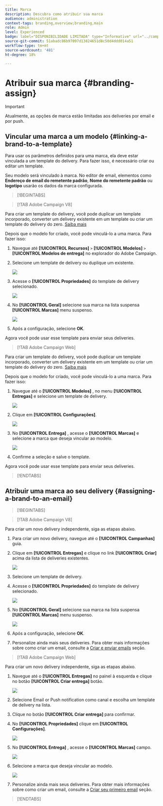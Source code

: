 ```yaml
---
title: Marca
description: Descubra como atribuir sua marca
audience: administration
context-tags: branding,overview;branding,main
role: Admin
level: Experienced
badge: label="DISPONIBILIDADE LIMITADA" type="Informative" url="../campaign-standard-migration-home.md" tooltip="Restrito a usuários migrados do Campaign Standard"
source-git-commit: 51abadc86b97097d13824651d8c50d4ddd014a51
workflow-type: tm+mt
source-wordcount: '481'
ht-degree: 18%

---
```


# Atribuir sua marca {#branding-assign}

>[!IMPORTANT]
>
>Atualmente, as opções de marca estão limitadas aos deliveries por email e por push.

## Vincular uma marca a um modelo {#linking-a-brand-to-a-template}

Para usar os parâmetros definidos para uma marca, ela deve estar vinculada a um template do delivery. Para fazer isso, é necessário criar ou editar um template.

Seu modelo será vinculado à marca. No editor de email, elementos como **Endereço de email do remetente padrão**, **Nome do remetente padrão** ou **logotipo** usarão os dados da marca configurada.

>[!BEGINTABS]

>[!TAB Adobe Campaign V8]

Para criar um template do delivery, você pode duplicar um template incorporado, converter um delivery existente em um template ou criar um template do delivery do zero. [Saiba mais](https://experienceleague.adobe.com/en/docs/campaign/campaign-v8/send/create-templates)

Depois que o modelo for criado, você pode vinculá-lo a uma marca. Para fazer isso:

1. Navegue até **[!UICONTROL Recursos]** `>` **[!UICONTROL Modelos]** `>` **[!UICONTROL Modelos de entrega]** no explorador do Adobe Campaign.

1. Selecione um template de delivery ou duplique um existente.

   ![](assets/branding_assign_V8_1.png)

1. Acesse o **[!UICONTROL Propriedades]** do template de delivery selecionado.

   ![](assets/branding_assign_V8_2.png)

1. No **[!UICONTROL Geral]** selecione sua marca na lista suspensa **[!UICONTROL Marcas]** menu suspenso.

   ![](assets/branding_assign_V8_3.png)

1. Após a configuração, selecione **OK**.

Agora você pode usar esse template para enviar seus deliveries.

>[!TAB Adobe Campaign Web]

Para criar um template do delivery, você pode duplicar um template incorporado, converter um delivery existente em um template ou criar um template do delivery do zero. [Saiba mais](https://experienceleague.adobe.com/en/docs/campaign-web/v8/msg/delivery-template)

Depois que o modelo for criado, você pode vinculá-lo a uma marca. Para fazer isso:

1. Navegue até o **[!UICONTROL Modelos]** , no menu **[!UICONTROL Entregas]** e selecione um template de delivery.

   ![](assets/branding_assign_web_1.png)

1. Clique em **[!UICONTROL Configurações]**.

   ![](assets/branding_assign_web_2.png)

1. No **[!UICONTROL Entrega]** , acesse o **[!UICONTROL Marcas]** e selecione a marca que deseja vincular ao modelo.

   ![](assets/branding_assign_web_3.png)

1. Confirme a seleção e salve o template.

Agora você pode usar esse template para enviar seus deliveries.

>[!ENDTABS]

## Atribuir uma marca ao seu delivery {#assigning-a-brand-to-an-email}

>[!BEGINTABS]

>[!TAB Adobe Campaign V8]

Para criar um novo delivery independente, siga as etapas abaixo.

1. Para criar um novo delivery, navegue até o **[!UICONTROL Campanhas]** guia.

1. Clique em **[!UICONTROL Entregas]** e clique no link **[!UICONTROL Criar]** acima da lista de deliveries existentes.

   ![](assets/branding_assign_V8_4.png)

1. Selecione um template de delivery.

1. Acesse o **[!UICONTROL Propriedades]** do template de delivery selecionado.

   ![](assets/branding_assign_V8_5.png)

1. No **[!UICONTROL Geral]** selecione sua marca na lista suspensa **[!UICONTROL Marcas]** menu suspenso.

   ![](assets/branding_assign_V8_6.png)

1. Após a configuração, selecione **OK**.

1. Personalize ainda mais seus deliveries. Para obter mais informações sobre como criar um email, consulte a [Criar e enviar emails](https://experienceleague.adobe.com/en/docs/campaign-web/v8/msg/email/create-email) seção.

>[!TAB Adobe Campaign Web]

Para criar um novo delivery independente, siga as etapas abaixo.

1. Navegue até o **[!UICONTROL Entregas]** no painel à esquerda e clique no botão **[!UICONTROL Criar entrega]** botão.

   ![](assets/branding_assign_web_4.png)

1. Selecione Email or Push notification como canal e escolha um template de delivery na lista.

1. Clique no botão **[!UICONTROL Criar entrega]** para confirmar.

1. No **[!UICONTROL Propriedades]** clique em **[!UICONTROL Configurações]**.

   ![](assets/branding_assign_web_5.png)

1. No **[!UICONTROL Entrega]** , acesse o **[!UICONTROL Marcas]** campo.

   ![](assets/branding_assign_web_6.png)

1. Selecione a marca que deseja vincular ao modelo.

   ![](assets/branding_assign_web_7.png)

1. Personalize ainda mais seus deliveries. Para obter mais informações sobre como criar um email, consulte a [Criar seu primeiro email](https://experienceleague.adobe.com/en/docs/campaign-web/v8/msg/email/create-email) seção.

>[!ENDTABS]
